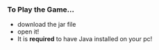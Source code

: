 ### To Play the Game...
- download the jar file
- open it!
- It is **required** to have Java installed on your pc!
